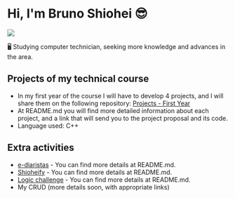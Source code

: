 # Hi, I'm Bruno Shiohei 😎
<a alt="Bruno Shiohei Kinoshita do Nascimento Linkedin" href="https://www.linkedin.com/in/bruno-shiohei/">
  <img src="https://img.shields.io/badge/LinkedIn-blue?logo=linkedin">
</a><br />

🖥️ Studying computer technician, seeking more knowledge and advances in the area.

## Projects of my technical course
- In my first year of the course I will have to develop 4 projects, and I will share them on the following repository: [Projects - First Year](https://github.com/shioheii/projects-1st-year)
- At README.md you will find more detailed information about each project, and a link that will send you to the project proposal and its code.
- Language used: C++

## Extra activities
- [e-diaristas](https://github.com/shioheii/ediaristas) - You can find more details at README.md.
- [Shioheify](https://github.com/shioheii/Shioheify) - You can find more details at README.md.
- [Logic challenge](https://github.com/shioheii/Desafio-de-Logica) - You can find more details at README.md. 
- My CRUD (more details soon, with appropriate links)

<!---
shioheii/shioheii is a ✨ special ✨ repository because its `README.md` (this file) appears on your GitHub profile.
You can click the Preview link to take a look at your changes.
--->
